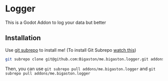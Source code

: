 # Logger

This is a Godot Addon to log your data but better

## Installation
Use [git subrepo](https://github.com/ingydotnet/git-subrepo) to install me!  (To install Git Subrepo [watch this](https://gist.github.com/Bigaston/6d3c35c12428d9e8100eb7224a5f289c))  

```sh
git subrepo clone git@github.com:Bigaston/me.bigaston.logger.git addons/me.bigaston.logger
```

Then, you can use `git subrepo pull addons/me.bigaston.logger` and `git subrepo pull addons/me.bigaston.logger`